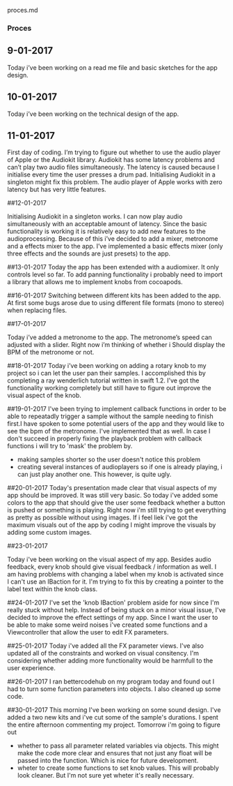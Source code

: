 proces.md
### Proces

## 9-01-2017
Today i’ve been working on a read me file and basic sketches for the app design.

## 10-01-2017
Today i’ve been working on the technical design of the app. 

## 11-01-2017
First day of coding. I’m trying to figure out whether to use the audio player of Apple or the Audiokit library. Audiokit has some latency problems and can’t play two audio files simultaneously. The latency is caused because I initialise every time the user presses a drum pad. Initialising Audiokit in a singleton might fix this problem. The audio player of Apple works with zero latency but has very little features.

##12-01-2017

Initialising Audiokit in a singleton works. I can now play audio simultaneously with an acceptable amount of latency. Since the basic functionality is working it is relatively easy to add new features to the audioprocessing. Because of this i’ve decided to add a mixer, metronome and a effects mixer to the app. I’ve implemented a basic effects mixer (only three effects and the sounds are just presets) to the app. 

##13-01-2017
Today the app has been extended with a audiomixer. It only controls level so far. To add panning functionality i probably need to import a library that allows me to implement knobs from cocoapods. 

##16-01-2017
Switching between different kits has been added to the app. At first some bugs arose due to using different file formats (mono to stereo) when replacing files. 

##17-01-2017

Today i’ve added a metronome to the app. The metronome’s speed can adjusted with a slider. Right now i’m thinking of whether i Should display the BPM of the metronome or not. 

##18-01-2017
Today i’ve been  working on adding a rotary knob to my project so i can let the user pan their samples. I accomplished this by completing a ray wenderlich tutorial written in swift 1.2. I’ve got the functionality working completely but still have to figure out improve the visual aspect of the knob.  

##19-01-2017
I've been trying to implement callback functions in order to be able to repeatadly trigger a sample without the sample needing to finish first.I  have spoken to some potential users of the app and they would like to see the bpm of the metronome. I've implemented that as well. In case I don't succeed in properly fixing the playback problem with callback functions i will try to 'mask' the problem by. 
- making samples shorter so the user doesn't notice this problem
- creating several instances of audioplayers so if one is already playing, i can just play another one. This however, is quite ugly.

##20-01-2017
Today's presentation made clear that visual aspects of my app should be improved. It was still very basic. So today i've added some colors to the app that should give the user some feedback whether a button is pushed or something is playing. Right now i'm still trying to get everything as pretty as possible without using images. If i feel liek i've got the maximum visuals out of the app by coding I might improve the visuals by adding some custom images. 

##23-01-2017

Today i've been working on the visual aspect of my app. Besides audio feedback, every knob should give visual feedback / information as well. I am having problems with changing a label when my knob is activated since I can't use an IBaction for it. I'm trying to fix this by creating a pointer to the label text within the knob class. 

##24-01-2017
I've set the 'knob IBaction' problem aside for now since I'm really stuck without help. Instead of being stuck on a minor visual issue, I've decided to improve the effect settings of my app. Since I want the user to be able to make some weird noises i've created some functions and a Viewcontroller that allow the user to edit FX parameters.

##25-01-2017
Today i've added all the FX parameter views. I've also updated all of the constraints and worked on visual consitency. I'm considering whether adding more functionality would be harmfull to the user experience.

##26-01-2017
I ran bettercodehub on my program today and found out I had to turn some function parameters into objects. I also cleaned up some code.

##30-01-2017
This morning I've been working on some sound design. I've added a two new kits and i've cut some of the sample's durations. I spent the entire afternoon commenting my project. Tomorrow i'm going to figure out
- whether to pass all parameter related variables via objects. This might make the code more clear and ensures that not just any float will be passed into the function. Which is nice for future development. 
- wheter to create some functions to set knob values. This will probably look cleaner. But I'm not sure yet wheter it's really necessary.
